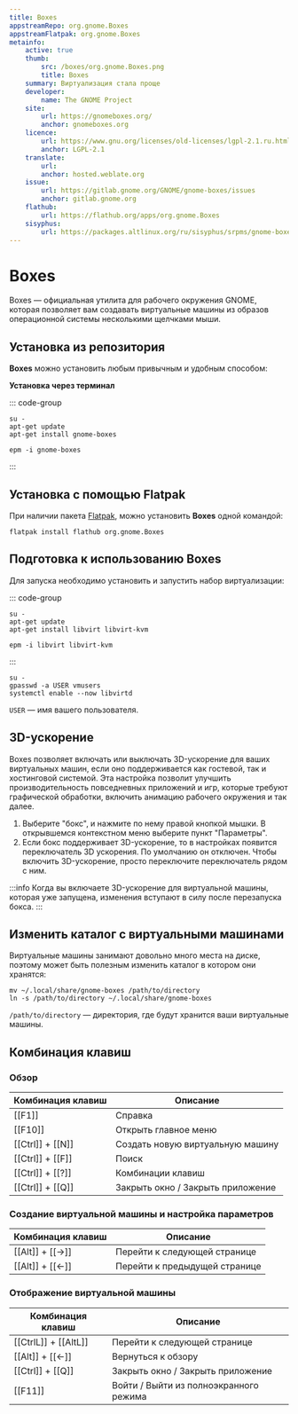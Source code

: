 ```yaml
---
title: Boxes
appstreamRepo: org.gnome.Boxes
appstreamFlatpak: org.gnome.Boxes
metainfo:
    active: true
    thumb:
        src: /boxes/org.gnome.Boxes.png
        title: Boxes
    summary: Виртуализация стала проще
    developer: 
        name: The GNOME Project
    site:
        url: https://gnomeboxes.org/
        anchor: gnomeboxes.org
    licence:
        url: https://www.gnu.org/licenses/old-licenses/lgpl-2.1.ru.html#SEC1
        anchor: LGPL-2.1
    translate:
        url: 
        anchor: hosted.weblate.org
    issue: 
        url: https://gitlab.gnome.org/GNOME/gnome-boxes/issues
        anchor: gitlab.gnome.org
    flathub:
        url: https://flathub.org/apps/org.gnome.Boxes
    sisyphus:
        url: https://packages.altlinux.org/ru/sisyphus/srpms/gnome-boxes/
---
```


# Boxes

Boxes — официальная утилита для рабочего окружения GNOME, которая позволяет вам создавать виртуальные машины из образов операционной системы несколькими щелчками мыши.

## Установка из репозитория

**Boxes** можно установить любым привычным и удобным способом:

<!--@include: ./parts/install/software-repo.md-->

**Установка через терминал**

::: code-group

```shell[apt-get]
su -
apt-get update
apt-get install gnome-boxes
```         
```shell[epm]
epm -i gnome-boxes
```
:::


## Установка c помощью Flatpak

При наличии пакета [Flatpak](/flatpak), можно установить **Boxes** одной командой:

```shell
flatpak install flathub org.gnome.Boxes
```

<!--@include: ./parts/install/software-flatpak.md-->

## Подготовка к использованию Boxes

Для запуска необходимо установить и запустить набор виртуализации:

::: code-group

```shell[apt-get]
su -
apt-get update
apt-get install libvirt libvirt-kvm
```
```shell[epm]
epm -i libvirt libvirt-kvm
```

:::

```shell
su -
gpasswd -a USER vmusers
systemctl enable --now libvirtd
```

`USER` — имя вашего пользователя.

## 3D-ускорение

Boxes позволяет включать или выключать 3D-ускорение для ваших виртуальных машин, если оно поддерживается как гостевой, так и хостинговой системой. Эта настройка позволит улучшить производительность повседневных приложений и игр, которые требуют графической обработки, включить анимацию рабочего окружения и так далее. 

1. Выберите "бокс", и нажмите по нему правой кнопкой мышки. В открывшемся контекстном меню выберите пункт "Параметры".
2. Если бокс поддерживает 3D-ускорение, то в настройках появится переключатель 3D ускорения. По умолчанию он отключен. Чтобы включить 3D-ускорение, просто переключите переключатель рядом с ним.

:::info
Когда вы включаете 3D-ускорение для виртуальной машины, которая уже запущена, изменения вступают в силу после перезапуска бокса.
:::

## Изменить каталог с виртуальными машинами
Виртуальные машины занимают довольно много места на диске, поэтому может быть полезным изменить каталог в котором они хранятся:
```shell
mv ~/.local/share/gnome-boxes /path/to/directory
ln -s /path/to/directory ~/.local/share/gnome-boxes
```

`/path/to/directory` — директория, где будут хранится ваши виртуальные машины.

## Комбинация клавиш

### Обзор 

| Комбинация клавиш |      Описание      | 
| ----------------- | ------------------ |
| [[F1]] | Справка |
| [[F10]] | Открыть главное меню |
| [[Ctrl]] + [[N]] | Создать новую виртуальную машину |
| [[Ctrl]] + [[F]] | Поиск |
| [[Ctrl]] + [[?]] | Комбинации клавиш |
| [[Ctrl]] + [[Q]] | Закрыть окно / Закрыть приложение |

### Создание виртуальной машины и настройка параметров

| Комбинация клавиш |      Описание      | 
| ----------------- | ------------------ |
| [[Alt]] + [[→]] | Перейти к следующей странице |
| [[Alt]] + [[←]] | Перейти к предыдущей странице |

### Отображение виртуальной машины

| Комбинация клавиш |      Описание      | 
| ----------------- | ------------------ |
| [[CtrlL]] + [[AltL]] | Перейти к следующей странице |
| [[Alt]] + [[←]] | Вернуться к обзору |
| [[Ctrl]] + [[Q]] | Закрыть окно / Закрыть приложение |
| [[F11]] | Войти / Выйти из полноэкранного режима |
